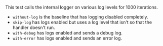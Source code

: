 This test calls the internal logger on various log levels for 1000 iterations.

* `without-log` is the baseline that has logging disabled completely.
* `skip-log` has logs enabled but uses a log level that isn't so that the handler doesn't run.
* `with-debug` has logs enabled and sends a debug log.
* `with-error` has logs enabled and sends an error log.
